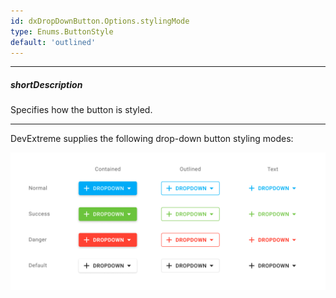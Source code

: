 ```yaml
---
id: dxDropDownButton.Options.stylingMode
type: Enums.ButtonStyle
default: 'outlined'
---
```

---
##### shortDescription
Specifies how the button is styled.

---
DevExtreme supplies the following drop-down button styling modes:

<img src="/images/UiWidgets/ddbutton.png" alt="Drop-down button types" style="width: 700px;" />
